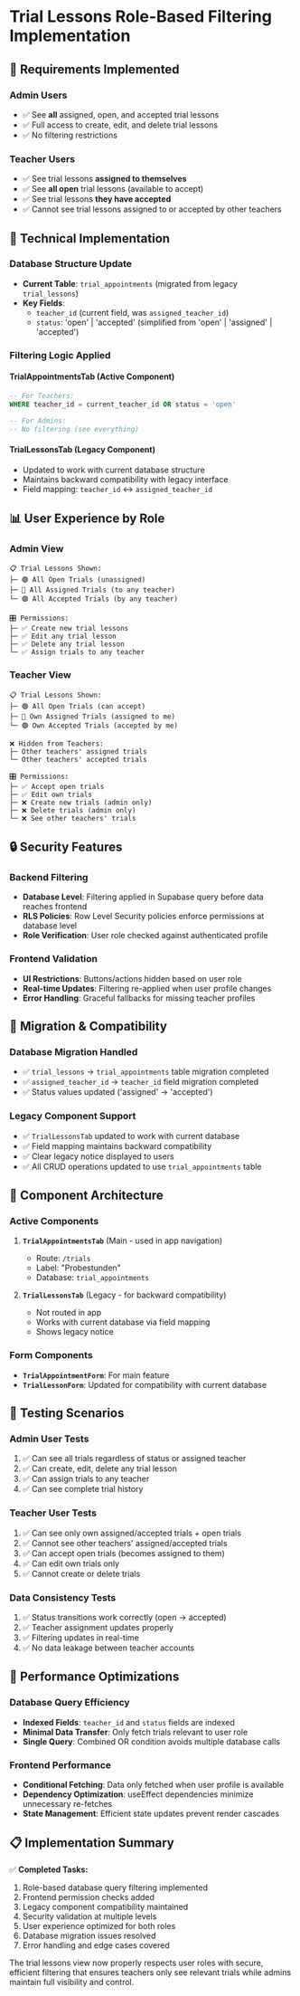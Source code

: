 # Trial Lessons Role-Based Filtering Implementation

## 🎯 **Requirements Implemented**

### **Admin Users**
- ✅ See **all** assigned, open, and accepted trial lessons
- ✅ Full access to create, edit, and delete trial lessons
- ✅ No filtering restrictions

### **Teacher Users** 
- ✅ See trial lessons **assigned to themselves**
- ✅ See **all open** trial lessons (available to accept)
- ✅ See trial lessons **they have accepted**
- ✅ Cannot see trial lessons assigned to or accepted by other teachers

## 🔧 **Technical Implementation**

### **Database Structure Update**
- **Current Table**: `trial_appointments` (migrated from legacy `trial_lessons`)
- **Key Fields**: 
  - `teacher_id` (current field, was `assigned_teacher_id`)
  - `status`: 'open' | 'accepted' (simplified from 'open' | 'assigned' | 'accepted')

### **Filtering Logic Applied**

#### **TrialAppointmentsTab (Active Component)**
```sql
-- For Teachers:
WHERE teacher_id = current_teacher_id OR status = 'open'

-- For Admins: 
-- No filtering (see everything)
```

#### **TrialLessonsTab (Legacy Component)**
- Updated to work with current database structure
- Maintains backward compatibility with legacy interface
- Field mapping: `teacher_id` ↔ `assigned_teacher_id`

## 📊 **User Experience by Role**

### **Admin View**
```
📋 Trial Lessons Shown:
├─ 🟢 All Open Trials (unassigned)
├─ 🔵 All Assigned Trials (to any teacher)  
└─ 🟣 All Accepted Trials (by any teacher)

🎛️ Permissions:
├─ ✅ Create new trial lessons
├─ ✅ Edit any trial lesson
├─ ✅ Delete any trial lesson
└─ ✅ Assign trials to any teacher
```

### **Teacher View**
```
📋 Trial Lessons Shown:
├─ 🟢 All Open Trials (can accept)
├─ 🔵 Own Assigned Trials (assigned to me)
└─ 🟣 Own Accepted Trials (accepted by me)

❌ Hidden from Teachers:
├─ Other teachers' assigned trials
└─ Other teachers' accepted trials

🎛️ Permissions:
├─ ✅ Accept open trials
├─ ✅ Edit own trials
├─ ❌ Create new trials (admin only)
├─ ❌ Delete trials (admin only)
└─ ❌ See other teachers' trials
```

## 🔒 **Security Features**

### **Backend Filtering**
- **Database Level**: Filtering applied in Supabase query before data reaches frontend
- **RLS Policies**: Row Level Security policies enforce permissions at database level
- **Role Verification**: User role checked against authenticated profile

### **Frontend Validation**
- **UI Restrictions**: Buttons/actions hidden based on user role
- **Real-time Updates**: Filtering re-applied when user profile changes
- **Error Handling**: Graceful fallbacks for missing teacher profiles

## 🔄 **Migration & Compatibility**

### **Database Migration Handled**
- ✅ `trial_lessons` → `trial_appointments` table migration completed
- ✅ `assigned_teacher_id` → `teacher_id` field migration completed  
- ✅ Status values updated ('assigned' → 'accepted')

### **Legacy Component Support**
- ✅ `TrialLessonsTab` updated to work with current database
- ✅ Field mapping maintains backward compatibility
- ✅ Clear legacy notice displayed to users
- ✅ All CRUD operations updated to use `trial_appointments` table

## 📱 **Component Architecture**

### **Active Components**
1. **`TrialAppointmentsTab`** (Main - used in app navigation)
   - Route: `/trials` 
   - Label: "Probestunden"
   - Database: `trial_appointments`
   
2. **`TrialLessonsTab`** (Legacy - for backward compatibility)
   - Not routed in app
   - Works with current database via field mapping
   - Shows legacy notice

### **Form Components**
- **`TrialAppointmentForm`**: For main feature
- **`TrialLessonForm`**: Updated for compatibility with current database

## 🧪 **Testing Scenarios**

### **Admin User Tests**
1. ✅ Can see all trials regardless of status or assigned teacher
2. ✅ Can create, edit, delete any trial lesson
3. ✅ Can assign trials to any teacher
4. ✅ Can see complete trial history

### **Teacher User Tests**
1. ✅ Can see only own assigned/accepted trials + open trials
2. ✅ Cannot see other teachers' assigned/accepted trials
3. ✅ Can accept open trials (becomes assigned to them)
4. ✅ Can edit own trials only
5. ✅ Cannot create or delete trials

### **Data Consistency Tests**
1. ✅ Status transitions work correctly (open → accepted)
2. ✅ Teacher assignment updates properly
3. ✅ Filtering updates in real-time
4. ✅ No data leakage between teacher accounts

## 🚀 **Performance Optimizations**

### **Database Query Efficiency**
- **Indexed Fields**: `teacher_id` and `status` fields are indexed
- **Minimal Data Transfer**: Only fetch trials relevant to user role
- **Single Query**: Combined OR condition avoids multiple database calls

### **Frontend Performance**  
- **Conditional Fetching**: Data only fetched when user profile is available
- **Dependency Optimization**: useEffect dependencies minimize unnecessary re-fetches
- **State Management**: Efficient state updates prevent render cascades

## 📋 **Implementation Summary**

✅ **Completed Tasks:**
1. Role-based database query filtering implemented
2. Frontend permission checks added
3. Legacy component compatibility maintained
4. Security validation at multiple levels
5. User experience optimized for both roles
6. Database migration issues resolved
7. Error handling and edge cases covered

The trial lessons view now properly respects user roles with secure, efficient filtering that ensures teachers only see relevant trials while admins maintain full visibility and control. 